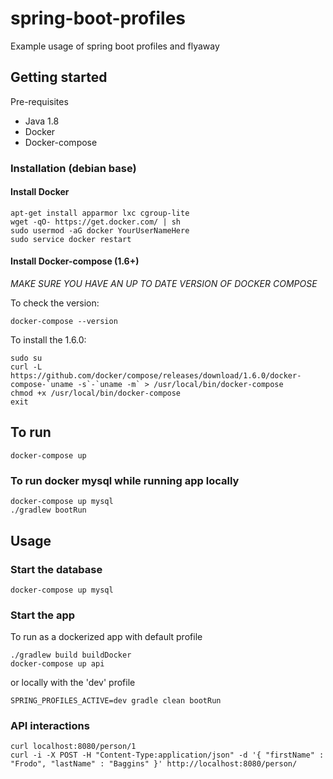 # spring-boot-profiles
Example usage of spring boot profiles and flyaway

## Getting started

Pre-requisites
- Java 1.8
- Docker
- Docker-compose

### Installation (debian base)

#### Install Docker

    apt-get install apparmor lxc cgroup-lite
    wget -qO- https://get.docker.com/ | sh
    sudo usermod -aG docker YourUserNameHere
    sudo service docker restart

#### Install Docker-compose  (1.6+)

*MAKE SURE YOU HAVE AN UP TO DATE VERSION OF DOCKER COMPOSE*

To check the version:

    docker-compose --version

To install the 1.6.0:

    sudo su
    curl -L https://github.com/docker/compose/releases/download/1.6.0/docker-compose-`uname -s`-`uname -m` > /usr/local/bin/docker-compose
    chmod +x /usr/local/bin/docker-compose
    exit

## To run

    docker-compose up

### To run docker mysql while running app locally

    docker-compose up mysql
    ./gradlew bootRun

## Usage

### Start the database

    docker-compose up mysql

### Start the app

To run as a dockerized app with default profile

    ./gradlew build buildDocker
    docker-compose up api

or locally with the 'dev' profile

    SPRING_PROFILES_ACTIVE=dev gradle clean bootRun

### API interactions

    curl localhost:8080/person/1
    curl -i -X POST -H "Content-Type:application/json" -d '{ "firstName" : "Frodo", "lastName" : "Baggins" }' http://localhost:8080/person/
